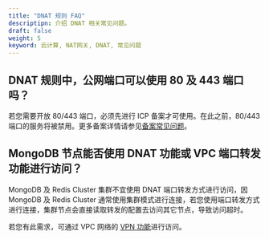 ```yaml
---
title: "DNAT 规则 FAQ"
descriptipn: 介绍 DNAT 相关常见问题。
draft: false
weight: 5
keyword: 云计算, NAT网关, DNAT, 常见问题
---
```


## DNAT 规则中，公网端口可以使用 80 及 443 端口吗？

若您需要开放 80/443 端口，必须先进行 ICP 备案才可使用。在此之前，80/443 端口的服务将被禁用。更多备案详情请参见[备案常见问题](https://beian.qingcloud.com/icp)。

## MongoDB 节点能否使用 DNAT 功能或 VPC 端口转发功能进行访问？

MongoDB 及 Redis Cluster 集群不宜使用 DNAT 端口转发方式进行访问，因 MongoDB 及 Redis Cluster 通常使用集群模式进行连接，若您使用端口转发方式进行连接，集群节点会直接读取转发的配置去访问其它节点，导致访问超时。

若您有此需求，可通过 VPC 网络的 [VPN 功能](/network/vpc/manual/vpn/)进行访问。

